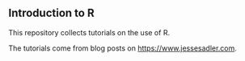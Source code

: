 ## Introduction to R

This repository collects tutorials on the use of R.

The tutorials come from blog posts on https://www.jessesadler.com.